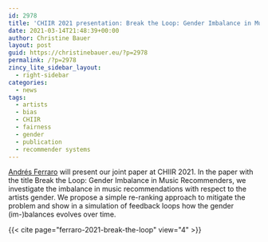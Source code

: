 ```yaml
---
id: 2978
title: 'CHIIR 2021 presentation: Break the Loop: Gender Imbalance in Music Recommenders'
date: 2021-03-14T21:48:39+00:00
author: Christine Bauer
layout: post
guid: https://christinebauer.eu/?p=2978
permalink: /?p=2978
zincy_lite_sidebar_layout:
  - right-sidebar
categories:
  - news
tags:
  - artists
  - bias
  - CHIIR
  - fairness
  - gender
  - publication
  - recommender systems
---
```

<a href="https://andrebola.github.io/about/" rel="noopener" target="_blank">Andrés Ferraro</a> will present our joint paper at CHIIR 2021. In the paper with the title Break the Loop: Gender Imbalance in Music Recommenders, we investigate the imbalance in music recommendations with respect to the artists gender. We propose a simple re-ranking approach to mitigate the problem and show in a simulation of feedback loops how the gender (im-)balances evolves over time.

{{< cite page="ferraro-2021-break-the-loop" view="4" >}}
